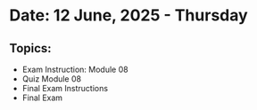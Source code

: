 # Date: 12 June, 2025 - Thursday

## Topics:
- Exam Instruction: Module 08
- Quiz Module 08
- Final Exam Instructions
- Final Exam